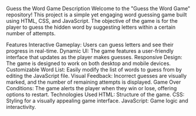 Guess the Word Game
Description
Welcome to the "Guess the Word Game" repository! This project is a simple yet engaging word guessing game built using HTML, CSS, and JavaScript. The objective of the game is for the player to guess the hidden word by suggesting letters within a certain number of attempts.

Features
Interactive Gameplay: Users can guess letters and see their progress in real-time.
Dynamic UI: The game features a user-friendly interface that updates as the player makes guesses.
Responsive Design: The game is designed to work on both desktop and mobile devices.
Customizable Word List: Easily modify the list of words to guess from by editing the JavaScript file.
Visual Feedback: Incorrect guesses are visually marked, and the number of remaining attempts is displayed.
Game Over Conditions: The game alerts the player when they win or lose, offering options to restart.
Technologies Used
HTML: Structure of the game.
CSS: Styling for a visually appealing game interface.
JavaScript: Game logic and interactivity.
